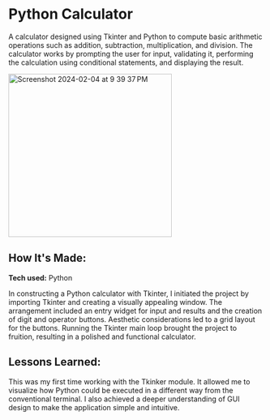 # Python Calculator
A calculator designed using Tkinter and Python to compute basic arithmetic operations such as addition, subtraction, multiplication, and division. The calculator works by prompting the user for input, validating it, performing the calculation using conditional statements, and displaying the result.

<img width="322" alt="Screenshot 2024-02-04 at 9 39 37 PM" src="https://github.com/Fawazie/python-calculator/assets/78445573/7aae52cb-5117-426f-90ed-de29571772b0">


## How It's Made:

**Tech used:** Python

In constructing a Python calculator with Tkinter, I initiated the project by importing Tkinter and creating a visually appealing window. The arrangement included an entry widget for input and results and the creation of digit and operator buttons. Aesthetic considerations led to a grid layout for the buttons. Running the Tkinter main loop brought the project to fruition, resulting in a polished and functional calculator.


## Lessons Learned:

This was my first time working with the Tkinker module. It allowed me to visualize how Python could be executed in a different way from the conventional terminal. I also achieved a deeper understanding of GUI design to make the application simple and intuitive. 





